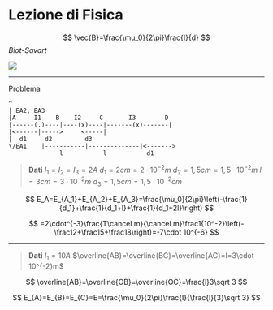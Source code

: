 # Lezione di Fisica

$$
\vec{B}=\frac{\mu_0}{2\pi}\frac{I}{d}
$$_Biot-Savart_

![](https://i.imgur.com/p14Lk06.jpg)

---

Problema
	
	^
	| EA2, EA3	
	|A     I1    B    I2     C       I3        D
	|------(.)----|----(x)----|-------(x)-------|
	|<------|----->     <-----|
	|  d1     d2         d3
	\/EA1    |-----------|--------------|<-------> 
	              l           l           d1


> **Dati**
> $I_1=I_2=I_3=2A$
> $d_1=2cm=2\cdot 10^{-2}m$
> $d_2=1,5cm=1,5\cdot10^{-2}m$
> $l=3cm=3\cdot 10^{-2}m$
> $d_3=1,5cm=1,5\cdot 10^{-2}cm$
> 

$$
E_A=E_{A_1}+E_{A_2}+E_{A_3}=\frac{\mu_0}{2\pi}\left(-\frac{1}{d_1}+\frac{1}{d_1+l}+\frac{1}{d_1+2l}\right)
$$

$$
=2\cdot^{-3}\frac{T\cancel m}{\cancel m}\frac1{10^-2}\left(-\frac12+\frac15+\frac18\right)=-7\cdot 10^{-6}
$$

---
> **Dati**
> $I_1=10A$
> $\overline{AB}=\overline{BC}=\overline{AC}=l=3\cdot 10^{-2}m$

$$
\overline{AB}=\overline{OB}=\overline{OC}=\frac{l}3\sqrt 3
$$

$$
E_{A}=E_{B}=E_{C}=E=\frac{\mu_0}{2\pi}\frac{I}{\frac{l}{3}\sqrt 3}
$$
<!--stackedit_data:
eyJoaXN0b3J5IjpbLTY2MDMzMTY4XX0=
-->